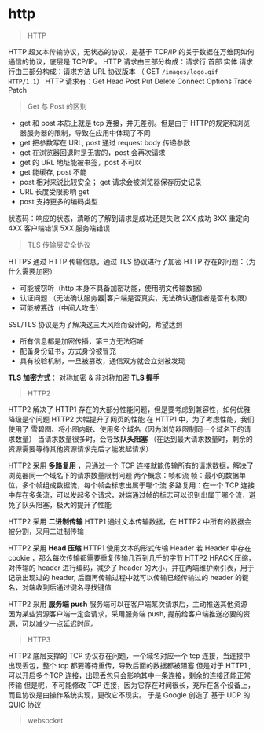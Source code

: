 # http

> HTTP

HTTP 超文本传输协议，无状态的协议，是基于 TCP/IP 的关于数据在万维网如何通信的协议，底层是 TCP/IP。
HTTP 请求由三部分构成：请求行 首部 实体
请求行由三部分构成：请求方法 URL 协议版本 （ GET `/images/logo.gif HTTP/1.1`）
HTTP 请求有：Get Head Post Put Delete Connect Options Trace Patch

> Get 与 Post 的区别

- get 和 post 本质上就是 tcp 连接，并无差别。但是由于 HTTP的规定和浏览器服务器的限制，导致在应用中体现了不同
- get 把参数写在 URL, post 通过 request body 传递参数
- get 在浏览器回退时是无害的，post 会再次请求
- get 的 URL 地址能被书签，post 不可以
- get 能缓存, post 不能
- post 相对来说比较安全； get 请求会被浏览器保存历史记录
- URL 长度受限影响 get
- post 支持更多的编码类型

状态码：响应的状态，清晰的了解到请求是成功还是失败
2XX 成功 3XX 重定向 4XX 客户端错误 5XX 服务端错误

> TLS 传输层安全协议

HTTPS 通过 HTTP 传输信息，通过 TLS 协议进行了加密
HTTP 存在的问题：（为什么需要加密）
- 可能被窃听（http 本身不具备加密功能，使用明文传输数据）
- 认证问题 （无法确认服务器|客户端是否真实，无法确认通信者是否有权限）
- 可能被篡改（中间人攻击）

SSL/TLS 协议是为了解决这三大风险而设计的，希望达到
- 所有信息都是加密传播，第三方无法窃听
- 配备身份证书，方式身份被冒充
- 具有校验机制，一旦被篡改，通信双方就会立刻被发现

**TLS 加密方式**： 对称加密 & 非对称加密
**TLS 握手**

> HTTP2

HTTP2 解决了 HTTP1 存在的大部分性能问题，但是要考虑到兼容性，如何优雅降级是个问题
HTTP2 大幅提升了网页的性能
在 HTTP1 中，为了考虑性能，我们使用了 雪碧图、将小图内联、使用多个域名（因为浏览器限制同一个域名下的请求数量）
当请求数量很多时，会导致**队头阻塞** （在达到最大请求数量时，剩余的资源需要等待其他资源请求完后才能发起请求）

HTTP2 采用 **多路复用** ，只通过一个 TCP 连接就能传输所有的请求数据，解决了浏览器同一个域名下的请求数量限制问题
两个概念：帧和流
帧：最小的数据单位，多个帧组成数据流，每个帧会标志出属于哪个流
多路复用：在一个 TCP 连接中存在多条流，可以发起多个请求，对端通过帧的标志可以识别出属于哪个流，避免了队头阻塞，极大的提升了性能

HTTP2 采用 **二进制传输**
HTTP1 通过文本传输数据，在 HTTP2 中所有的数据会被分割，采用二进制传输

HTTP2 采用 **Head 压缩**
HTTP1 使用文本的形式传输 Header 若 Header 中存在cookie ，那么每次传输都需要重复传输几百到几千的字节
HTTP2 HPACK 压缩，对传输的 header 进行编码，减少了 header 的大小，并在两端维护索引表，用于记录出现过的 header, 后面再传输过程中就可以传输已经传输过的 header 的键名，对端收到后通过键名寻找键值

HTTP2 采用 **服务端 push**
服务端可以在客户端某次请求后，主动推送其他资源
因为某些资源客户端一定会请求，采用服务端 push, 提前给客户端推送必要的资源，可以减少一点延迟时间。

> HTTP3

HTTP2 底层支撑的 TCP 协议存在问题，一个域名对应一个 tcp 连接，当连接中出现丢包，整个 tcp 都要等待重传，导致后面的数据都被阻塞
但是对于 HTTP1 ,可以开启多个TCP 连接，出现丢包只会影响其中一条连接，剩余的连接还能正常传输
但是呢，不可能修改 TCP 连接，因为它存在时间很长，充斥在各个设备上，而且协议是由操作系统实现，更改它不现实。
于是 Google 创造了 基于 UDP 的 QUIC 协议

> websocket